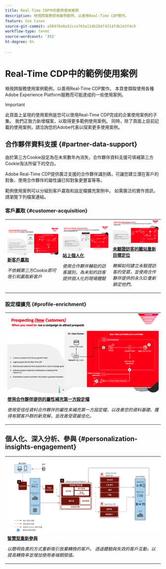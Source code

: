 ```yaml
---
title: Real-Time CDP中的範例使用案例
description: 檢視跨服務使用案例範例，以善用Real-Time CDP實作。
feature: Use Cases
source-git-commit: a58476e0a52cce763a114b2b4f4314fdb2e3f4c9
workflow-type: tm+mt
source-wordcount: '351'
ht-degree: 6%

---
```


# Real-Time CDP中的範例使用案例

檢視跨服務使用案例範例，以善用Real-Time CDP實作。 本頁會擷取使用各種Adobe Experience Platform服務而可能達成的一些使用案例。

>[!IMPORTANT]
>
>此頁面上呈現的使用案例是您可以使用Real-Time CDP完成的企業使用案例的子集。 我們正致力新增檔案，以取得更多範例使用案例。 同時，除了頁面上目前記載的使用案例，請洽詢您的Adobe代表以探索更多使用案例。

## 合作夥伴資料支援 {#partner-data-support}

由於第三方Cookie設定為在未來數年內消失，合作夥伴資料支援可填補第三方Cookie淘汰所留下的空白。

Adobe Real-Time CDP提供廣泛支援的合作夥伴識別碼，可讓您建立潛在客戶的對象、使用合作夥伴的屬性讓已知對象更豐富等等。

範例使用案例可以分組到客戶贏取和設定檔擴充案例中。 如需廣泛的實作資訊，請瀏覽下列檔案連結。

### 客戶贏取 {#customer-acquisition}

<table style="margin-top: 0 !important">
<tr>
  <td>
    <a href="../partner-data/prospecting.md">
      <img alt="不依賴第三方Cookie即可吸引和贏取新客戶" src="/help/rtcdp/assets/partner-data/prospecting/prospecting-use-case-overview.png" />
    </a>
    <div>
      <a href="../partner-data/prospecting.md">
    <strong>新客戶贏取</strong>
    </a>
    </div>
    <p>
    <em>不依賴第三方Cookie即可吸引和贏取新客戶</em>
    <p>
  </td>
  <td>
    <a href="../partner-data/onsite-personalization.md">
      <img alt="使用合作夥伴協助的訪客辨識功能，為未知訪客提供個人化的現場體驗" src="/help/rtcdp/assets/partner-data/onsite-personalization/onsite-personalization-overview.png" />
    </a>
    <div>
      <a href="../partner-data/onsite-personalization.md">
    <strong>站上個人化</strong>
    </a>
    </div>
    <p>
    <em>使用合作夥伴輔助的訪客識別，為未知的訪客提供個人化的現場體驗</em>
    <p>
  </td>
  <td>
    <a href="../partner-data/offsite-retargeting.md">
      <img alt="瞭解如何建立未驗證訪客的受眾，並使用合作夥伴提供的永久ID重新鎖定他們。" src="../assets/offsite-retargeting/header.png" />
    </a>
    <div>
      <a href="../partner-data/offsite-retargeting.md">
    <strong>未驗證訪客的離站重新目標定位</strong>
    </a>
    </div>
    <p>
    <em>瞭解如何建立未驗證訪客的受眾，並使用合作夥伴提供的永久ID重新鎖定他們。</em>
    <p>
  </td>
  </tr>
  </table>

### 設定檔擴充 {#profile-enrichment}

<table style="margin-top: 0 !important">
<tr>
  <td>
    <a href="../partner-data/supplement-first-party-profiles.md">
      <img alt="使用合作夥伴提供的屬性補充第一方設定檔" src="/help/rtcdp/assets/partner-data/prospecting/prospecting-use-case-overview.png" />
    </a>
    <div>
      <a href="../partner-data/supplement-first-party-profiles.md">
    <strong>使用合作夥伴提供的屬性補充第一方設定檔</strong>
    </a>
    </div>
    <p>
    <em>使用受信任資料合作夥伴的屬性來補充第一方設定檔，以改善您的資料基礎、獲得有關客戶群的新見解，並改善受眾最佳化。</em>
    <p>
  </td>
  </tr>
  </table>

## 個人化、深入分析、參與 {#personalization-insights-engagement}

<table style="margin-top: 0 !important">
<tr>
  <td>
    <a href="/help/rtcdp/use-case-guides/intelligent-re-engagement/intelligent-re-engagement.md">
      <img alt="使用合作夥伴提供的屬性補充第一方設定檔" src="/help/rtcdp/use-case-guides/intelligent-re-engagement/images/step-by-step.png" />
    </a>
    <div>
      <a href="../partner-data/prospecting.md">
    <strong>智慧型重新參與</strong>
    </a>
    </div>
    <p>
    <em>以聰明負責的方式重新吸引放棄轉換的客戶。 透過體驗與失效的客戶互動，以提高轉換率並增加使用者端期限值。</em>
    <p>
  </td>
  </tr>
  </table>
